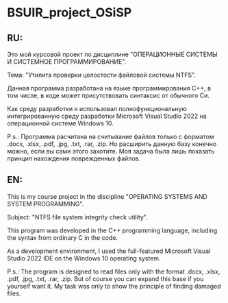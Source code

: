 # BSUIR_project_OSiSP

## RU:

Это мой курсовой проект по дисциплине "ОПЕРАЦИОННЫЕ СИСТЕМЫ И СИСТЕМНОЕ ПРОГРАММИРОВАНИЕ".

Тема: "Утилита проверки целостости файловой системы NTFS".

Данная программа разработана на языке программирования C++, в том числе, в коде может присутствовать синтаксис от обычного Си.

Как среду разработки я использовал полнофункциональную интегрированную среду разработки Microsoft Visual Studio 2022 на операционной системе Windows 10.

P.s.: Программа расчитана на считывание файлов только с форматом .docx, .xlsx, .pdf, .jpg, .txt, .rar, .zip. Но расширить данную базу конечно можно, если вы сами этого захотите. Моя задача была лишь показать принцип нахождения поврежденных файлов.

##
## EN:

This is my course project in the discipline "OPERATING SYSTEMS AND SYSTEM PROGRAMMING".

Subject: "NTFS file system integrity check utility".

This program was developed in the C++ programming language, including the syntax from ordinary C in the code.

As a development environment, I used the full-featured Microsoft Visual Studio 2022 IDE on the Windows 10 operating system.

P.s.: The program is designed to read files only with the format .docx, .xlsx, .pdf, .jpg, .txt, .rar, .zip. But of course you can expand this base if you yourself want it. My task was only to show the principle of finding damaged files.

##
